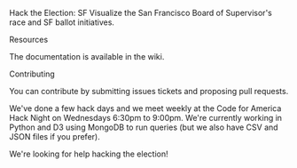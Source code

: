 Hack the Election: SF
Visualize the San Francisco Board of Supervisor's race and SF ballot initiatives.

Resources

The documentation is available in the wiki.

Contributing

You can contribute by submitting issues tickets and proposing pull requests. 

We've done a few hack days and we meet weekly at the Code for America Hack Night on Wednesdays 6:30pm to 9:00pm. We're currently working in Python and D3 using MongoDB to run queries (but we also have CSV and JSON files if you prefer).

We're looking for help hacking the election!